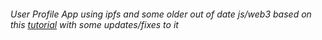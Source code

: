 ###### User Profile App using ipfs and some older out of date js/web3 based on this [tutorial](https://medium.com/@sebinatx/building-a-fully-decentralized-user-profile-dapp-on-ethereum-and-ipfs-e55afac35718) with some updates/fixes to it
